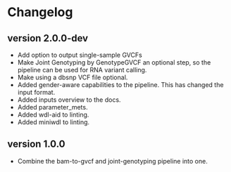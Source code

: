 Changelog
==========

<!--

Newest changes should be on top.

This document is user facing. Please word the changes in such a way
that users understand how the changes affect the new version.
-->
version 2.0.0-dev
-----------------
+ Add option to output single-sample GVCFs
+ Make Joint Genotyping by GenotypeGVCF an optional step, so the pipeline can 
  be used for RNA variant calling.
+ Make using a dbsnp VCF file optional.
+ Added gender-aware capabilities to the pipeline. This has changed the input
  format.
+ Added inputs overview to the docs.
+ Added parameter_mets.
+ Added wdl-aid to linting.
+ Added miniwdl to linting.

version 1.0.0
---------------------------
+ Combine the bam-to-gvcf and joint-genotyping pipeline into one.
